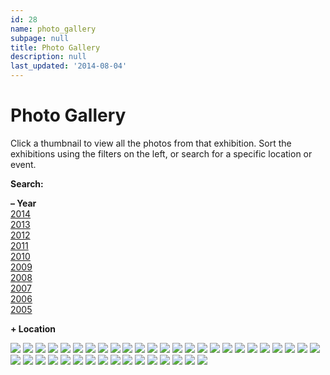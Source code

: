 ```yaml
---
id: 28
name: photo_gallery
subpage: null
title: Photo Gallery
description: null
last_updated: '2014-08-04'
---
```

Photo Gallery
=============

Click a thumbnail to view all the photos from that exhibition. Sort the exhibitions using the filters on the left, or search for a specific location or event.

  

**Search:**

  
  

**– Year**  
[2014](#)  
[2013](#)  
[2012](#)  
[2011](#)  
[2010](#)  
[2009](#)  
[2008](#)  
[2007](#)  
[2006](#)  
[2005](#)  
  
**\+ Location**

![](images/gallery/2013-TEDxBloomington/content/images/thumb/IMG_5457.jpg) ![](images/gallery/2013-TEDxBloomington/content/images/thumb/IMG_5457.jpg) ![](images/gallery/2013-TEDxBloomington/content/images/thumb/IMG_5457.jpg) ![](images/gallery/2013-TEDxBloomington/content/images/thumb/IMG_5457.jpg) ![](images/gallery/2013-TEDxBloomington/content/images/thumb/IMG_5457.jpg) ![](images/gallery/2013-TEDxBloomington/content/images/thumb/IMG_5457.jpg) ![](images/gallery/2013-TEDxBloomington/content/images/thumb/IMG_5457.jpg) ![](images/gallery/2013-TEDxBloomington/content/images/thumb/IMG_5457.jpg) ![](images/gallery/2013-TEDxBloomington/content/images/thumb/IMG_5457.jpg) ![](images/gallery/2013-TEDxBloomington/content/images/thumb/IMG_5457.jpg) ![](images/gallery/2013-TEDxBloomington/content/images/thumb/IMG_5457.jpg) ![](images/gallery/2013-TEDxBloomington/content/images/thumb/IMG_5457.jpg) ![](images/gallery/2013-TEDxBloomington/content/images/thumb/IMG_5457.jpg) ![](images/gallery/2013-TEDxBloomington/content/images/thumb/IMG_5457.jpg) ![](images/gallery/2013-TEDxBloomington/content/images/thumb/IMG_5457.jpg) ![](images/gallery/2013-TEDxBloomington/content/images/thumb/IMG_5457.jpg) ![](images/gallery/2013-TEDxBloomington/content/images/thumb/IMG_5457.jpg) ![](images/gallery/2013-TEDxBloomington/content/images/thumb/IMG_5457.jpg) ![](images/gallery/2013-TEDxBloomington/content/images/thumb/IMG_5457.jpg) ![](images/gallery/2013-TEDxBloomington/content/images/thumb/IMG_5457.jpg) ![](images/gallery/2013-TEDxBloomington/content/images/thumb/IMG_5457.jpg) ![](images/gallery/2013-TEDxBloomington/content/images/thumb/IMG_5457.jpg) ![](images/gallery/2013-TEDxBloomington/content/images/thumb/IMG_5457.jpg) ![](images/gallery/2013-TEDxBloomington/content/images/thumb/IMG_5457.jpg) ![](images/gallery/2013-TEDxBloomington/content/images/thumb/IMG_5457.jpg) ![](images/gallery/2013-TEDxBloomington/content/images/thumb/IMG_5457.jpg) ![](images/gallery/2013-TEDxBloomington/content/images/thumb/IMG_5457.jpg) ![](images/gallery/2013-TEDxBloomington/content/images/thumb/IMG_5457.jpg) ![](images/gallery/2013-TEDxBloomington/content/images/thumb/IMG_5457.jpg) ![](images/gallery/2013-TEDxBloomington/content/images/thumb/IMG_5457.jpg) ![](images/gallery/2013-TEDxBloomington/content/images/thumb/IMG_5457.jpg) ![](images/gallery/2013-TEDxBloomington/content/images/thumb/IMG_5457.jpg) ![](images/gallery/2013-TEDxBloomington/content/images/thumb/IMG_5457.jpg) ![](images/gallery/2013-TEDxBloomington/content/images/thumb/IMG_5457.jpg) ![](images/gallery/2013-TEDxBloomington/content/images/thumb/IMG_5457.jpg) ![](images/gallery/2013-TEDxBloomington/content/images/thumb/IMG_5457.jpg) ![](images/gallery/2013-TEDxBloomington/content/images/thumb/IMG_5457.jpg) ![](images/gallery/2013-TEDxBloomington/content/images/thumb/IMG_5457.jpg) ![](images/gallery/2013-TEDxBloomington/content/images/thumb/IMG_5457.jpg) ![](images/gallery/2013-TEDxBloomington/content/images/thumb/IMG_5457.jpg) ![](images/gallery/2013-TEDxBloomington/content/images/thumb/IMG_5457.jpg)